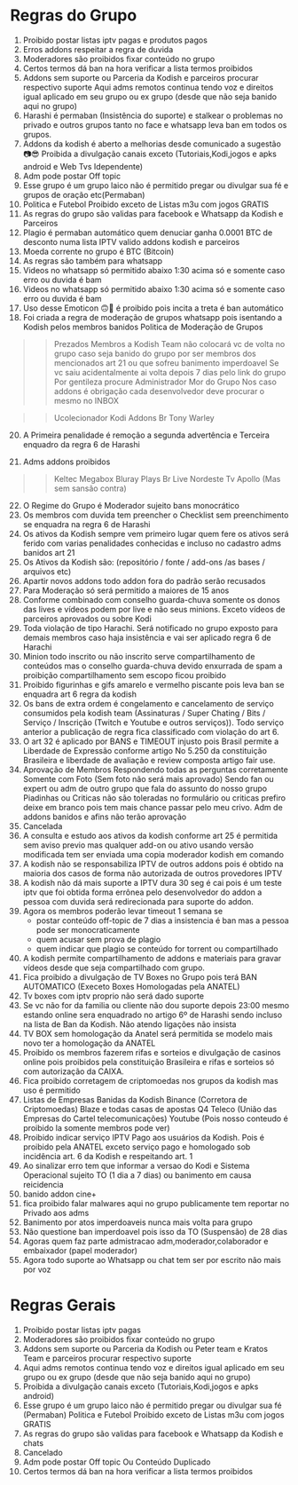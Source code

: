 # Regras do Grupo 

1) Proibido postar listas iptv pagas e produtos pagos
2) Erros addons respeitar a regra de duvida
3) Moderadores são proibidos fixar conteúdo no grupo
4) Certos termos dá ban na hora verificar a lista termos proibidos
5) Addons sem suporte ou Parceria da Kodish e parceiros procurar respectivo suporte
Aqui adms remotos continua tendo voz e direitos igual aplicado em seu grupo ou ex grupo (desde que não seja banido aqui no grupo)
6) Harashi é permaban (Insistência do suporte) e stalkear o problemas no privado e outros grupos tanto no face e whatsapp leva ban em todos os grupos.
7) Addons da kodish é aberto a melhorias desde comunicado a sugestão
📷😎 Proibida a divulgação canais exceto (Tutoriais,Kodi,jogos e apks android e Web Tvs Idependente)
9) Adm pode postar Off topic
10) Esse grupo é um grupo laico não é permitido pregar ou divulgar sua fé e grupos de oração etc(Permaban)
11) Politica e Futebol Proibido exceto de Listas m3u com jogos GRATIS
12) As regras do grupo são validas para facebook e Whatsapp da Kodish e Parceiros
13) Plagio é permaban automático quem denuciar ganha 0.0001 BTC de desconto numa lista IPTV valido addons kodish e parceiros
14) Moeda corrente no grupo é BTC (Bitcoin)
15) As regras são também para whatsapp
16) Videos no whatsapp só permitido abaixo 1:30 acima só e somente caso erro ou duvida é bam
17) Videos no whatsapp só permitido abaixo 1:30 acima só e somente caso erro ou duvida é bam
18) Uso desse Emoticon 🙃🔫 é proibido pois incita a treta é ban automático
19) Foi criada a regra de moderação de grupos whatsapp pois isentando a Kodish pelos membros banidos
Politica de Moderação de Grupos

>> Prezados Membros a Kodish Team não colocará vc de volta no grupo caso seja banido do grupo por ser membros dos mencionados art 21 ou que sofreu banimento imperdoavel 
>> Se vc saiu acidentalmente ai volta depois 7 dias pelo link do grupo
>> Por gentileza procure Administrador Mor do Grupo
>> Nos caso addons é obrigação cada desenvolvedor deve procurar o mesmo no INBOX

>> Ucolecionador
>> Kodi Addons Br
>> Tony Warley

20) A Primeira penalidade é remoção a segunda advertência e Terceira enquadro da regra 6 de Harashi

21) Adms addons proibidos
>> Keltec
>> Megabox
>> Bluray Plays
>> Br Live
>> Nordeste Tv
>> Apollo (Mas sem sansão contra)

22) O Regime do Grupo é Moderador sujeito bans monocrático
23) Os membros com duvida tem preencher o Checklist sem preenchimento se enquadra na regra 6 de Harashi
24) Os ativos da Kodish sempre vem primeiro lugar quem fere os ativos será ferido com varias penalidades conhecidas e incluso no cadastro adms banidos art 21
25) Os Ativos da Kodish são: (repositório / fonte / add-ons /as bases / arquivos etc)
26) Apartir novos addons todo addon fora do padrão serão recusados
27) Para Moderação só será permitido a maiores de 15 anos
28) Conforme combinado com conselho guarda-chuva somente os donos das lives e vídeos podem por live e não seus minions. Exceto vídeos de parceiros aprovados ou sobre Kodi
29) Toda violação de tipo Harachi. Será notificado no grupo exposto para demais membros caso haja insistência e vai ser aplicado regra 6 de Harachi
30) Minion todo inscrito ou não inscrito serve compartilhamento de conteúdos mas o conselho guarda-chuva devido enxurrada de spam a proibição compartilhamento sem escopo ficou proibido
31) Proibido figurinhas e gifs amarelo e vermelho piscante pois leva ban se enquadra art 6 regra da kodish
32) Os bans de extra ordem é congelamento e cancelamento de serviço consumidos pela kodish team (Assinaturas / Super Chating / Bits / Serviço / Inscrição (Twitch e Youtube e outros serviços)). Todo serviço anterior a publicação de regra fica classificado com violação do art 6.
33) O art 32 é aplicado por BANS e TIMEOUT injusto pois Brasil permite a Liberdade de Expressão conforme artigo No 5.250 da constituição Brasileira e liberdade de avaliação e review composta artigo fair use.
34) Aprovação de Membros
Respondendo todas as perguntas corretamente
Somente com Foto (Sem foto não será mais aprovado)
Sendo fan ou expert ou adm de outro grupo que fala do assunto do nosso grupo
Piadinhas ou Criticas não são toleradas no formulário ou criticas prefiro deixe em branco pois tem mais chance passar pelo meu crivo.
Adm de addons banidos e afins não terão aprovação
35) Cancelada
36) A consulta e estudo aos ativos da kodish conforme art 25 é permitida sem aviso previo mas qualquer add-on ou ativo usando versão modificada tem ser enviada uma copia moderador kodish em comando
37) A kodish não se responsabiliza IPTV de outros addons pois é obtido na maioria dos casos de forma não autorizada de outros provedores IPTV
38) A kodish não dá mais suporte a IPTV dura 30 seg é cai pois é um teste iptv que foi obtida forma errônea pelo desenvolvedor do addon a pessoa com duvida será redirecionada para suporte do addon.
39) Agora os membros poderão levar timeout 1 semana se
    * postar conteúdo off-topic de 7 dias a insistencia é ban mas a pessoa pode ser monocraticamente
    * quem acusar sem prova de plagio
    * quem indicar que plagio se conteúdo for torrent ou compartilhado
40) A kodish permite compartilhamento de addons e materiais para gravar vídeos desde que seja compartilhado com grupo.
41) Fica proibido a divulgação de TV Boxes no Grupo pois terá BAN AUTOMATICO (Execeto Boxes Homologadas pela ANATEL)
42) Tv boxes com iptv proprio não será dado suporte
43) Se vc não for da familia ou cliente não dou suporte depois 23:00 mesmo estando online sera enquadrado no artigo 6º de Harashi sendo incluso na lista de Ban da Kodish. Não atendo ligações não insista
44) TV BOX sem homologação da Anatel será permitida se modelo mais novo ter a homologação da ANATEL
45) Proibido os membros fazerem rifas e sorteios e divulgação de casinos online pois proibidos pela constituição Brasileira e rifas e sorteios só com autorização da CAIXA.
46) Fica proibido corretagem de criptomoedas nos grupos da kodish mas uso é permitido
47) Listas de Empresas Banidas da Kodish
Binance (Corretora de Criptomoedas)
Blaze e todas casas de apostas
Q4 Teleco (União das Empresas do Cartel telecomunicações)
Youtube (Pois nosso conteudo é proibido la somente membros pode ver)
48) Proibido indicar serviço IPTV Pago aos usuários da Kodish. Pois é proibido pela ANATEL exceto serviço pago e homologado sob incidência art. 6 da Kodish e respeitando art. 1
49) Ao sinalizar erro tem que informar a versao do Kodi e Sistema Operacional sujeito TO (1 dia a 7 dias) ou banimento em causa reicidencia
50) banido addon cine+
51) fica proibido falar malwares aqui no grupo publicamente tem reportar no Privado aos adms
52) Banimento por atos imperdoaveis nunca mais volta para grupo
53) Não questione ban imperdoavel pois isso da TO (Suspensão) de 28 dias
54) Agoras quem faz parte admistracao adm,moderador,colaborador e embaixador (papel moderador)
55) Agora todo suporte ao Whatsapp ou chat tem ser por escrito não mais por voz

# Regras Gerais   

1) Proibido postar listas iptv pagas
2) Moderadores são proibidos fixar conteúdo no grupo 
3) Addons sem suporte ou Parceria da Kodish ou Peter team e Kratos Team e parceiros procurar respectivo suporte
4) Aqui adms remotos continua tendo voz e direitos igual aplicado em seu grupo ou ex grupo (desde que não seja banido aqui no grupo)
5) Proibida a divulgação canais exceto (Tutoriais,Kodi,jogos e apks android)
6) Esse grupo é um grupo laico não é permitido pregar ou divulgar sua fé (Permaban) Politica e Futebol Proibido exceto de Listas m3u com jogos GRATIS
7) As regras do grupo são validas para facebook e Whatsapp da Kodish e chats
8) Cancelado
9) Adm pode postar Off topic Ou Conteúdo Duplicado
10) Certos termos dá ban na hora verificar a lista termos proibidos 
